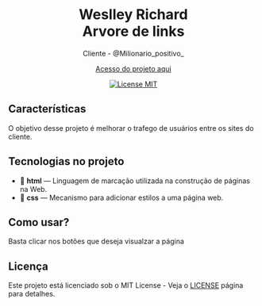 
<h1 align="center">
  Weslley Richard
<br>
Arvore de links
</h1>

<p align="center">Cliente - @Milionario_positivo_</p>
<p align="center"><a href="https://weslleyrichardi.github.io/Arvore-de-Links-milionario_positivo/">Acesso do projeto aqui</a></p>
<p align="center">
  <a href="https://opensource.org/licenses/MIT">
    <img src="https://img.shields.io/badge/License-MIT-blue.svg" alt="License MIT">
  </a>
</p>

## Características
[//]: # (Add the features of your project here:)
O objetivo desse projeto é melhorar o trafego de usuários entre os sites do cliente.
## Tecnologias no projeto
- 📌 **html** — Linguagem de marcação utilizada na construção de páginas na Web.
- 📌 **css** — Mecanismo para adicionar estilos a uma página web.

## Como usar?

Basta clicar nos botões que deseja visualzar a página 
<br>

## Licença

Este projeto está licenciado sob o MIT License - Veja o [LICENSE](https://opensource.org/licenses/MIT) página para detalhes.
